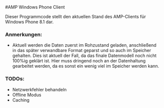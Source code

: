 #AMP Windows Phone Client

Dieser Programmcode stellt den aktuellen Stand des AMP-Clients für Windows Phone 8.1 dar. 

### Anmerkungen:
- Aktuell werden die Daten zuerst im Rohzustand geladen, anschließend in das später verwandbare Format geparst und so auch im Speicher gehalten. Dies ist aktuell der Fall, da das finale Datenmodell noch nicht 100%ig geklärt ist. Hier muss dringend noch an der Datenhaltung gearbeitet werden, da es sonst ein wenig viel im Speicher werden kann.


### TODOs:
- Netzwerkfehler behandeln
- Offline Modus
- Caching

